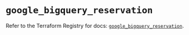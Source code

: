 # `google_bigquery_reservation`

Refer to the Terraform Registry for docs: [`google_bigquery_reservation`](https://registry.terraform.io/providers/hashicorp/google-beta/6.2.0/docs/resources/google_bigquery_reservation).
